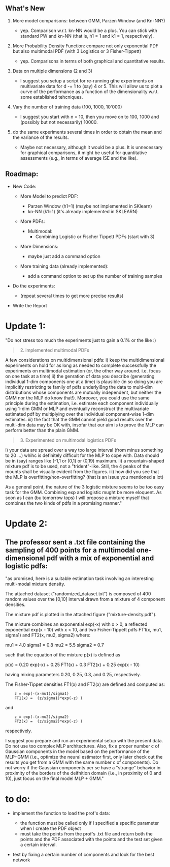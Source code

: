 ## What's New

1. More model comparisons: between GMM, Parzen Window (and Kn-NN?)

   - yep. Comparison w.r.t. kn-NN would be a plus. You can stick with standard
     PW and kn-NN (that is, h1 = 1 and k1 = 1, respectively).

2. More Probability Density Function: compare not only exponential PDF but also multimodal PDF (with 3 Logistics or 3 Fisher-Tippett)

   - yep. Comparisons in terms of both graphical and quantitative results.

3. Data on multiple dimensions (2 and 3)

   - I suggest you setup a script for re-running gthe experiments on
     multivariate data for d -= 1 to (say) 4 or 5. This will allow us to plot a
     curve of the performance as a function of the dimensionality w.r.t. some
     established tehcniques.

4. Vary the number of training data (100, 1000, 10'000)

   - I suggest you start with n = 10, then you move on to 100, 1000 and
     (possibly but not necessarily) 10000.

5. do the same experiments several times in order to obtain the mean and the variance of the results.
   - Maybe not necessary, although it would be a plus. It is unnecessary for
     graphical comparisons, it might be useful for quantitative assessments
     (e.g., in terms of average ISE and the like).

## Roadmap:

- New Code:

  - More Model to predict PDF:

    - Parzen Window (h1=1) (maybe not implemented in SKlearn)
    - kn-NN (k1=1) (it's already implemented in SKLEARN)

  - More PDFs:

    - Multimodal:
      - Combining Logistic or Fischer Tippett PDFs (start with 3)

  - More Dimensions:

    - maybe just add a command option

  - More training data (already implemented):
    - add a command option to set up the number of training samples

- Do the experiments:

  - (repeat several times to get more precise results)

- Write the Report

# Update 1:

"Do not stress too much the experiments just to gain a 0.1% or the like :)

> 2. implemented multimodal PDFs

A few considerations on multidimensional pdfs:
i) keep the multidimensional experiments on hold for as long as needed to
complete successfully the experiments on multimodal estimation (or, the
other way around. i.e. focus on one task at a time)
ii) the genration of data you describe (generating individual 1-dim
components one at a time) is plausible (in so doing you are implicitly
restricting te family of pdfs underlyi8ng the data to multi-dim
distributions whose components are mutually independent, but neither the
GMM nor the MLP do know that!). Moreover, you could use the same principle
during the estimation, i.e. estimate each component individually using
1-dim GMM or MLP and eventually reconstruct the multivariate estimated
pdf by multiplying over the individual component-wise 1-dim estimates.
iii) the fact that the GMM cannot yield good results over the multi-dim
data may be OK with, insofar that our aim is to prove the MLP can perform
better than the plain GMM.

> 3. Experimented on multimodal logistics PDFs

i) your data are spread over a way too large interval (from minus
something to 20 ...) whihc is definitely difficult for the MLP to cope
with. Data should be in (say) ranges like (-1,1 or (0,1) or (0,19)
maximum.
ii) a mountain-shaped mixture pdf is to be used, not a "trident"-like.
Still, the 4 peaks of the mounts shall be visually evident from the
figures.
iii) how did you see that the MLP is overfitting/non-overfitting? (that is
an issue you mentioned a lot)

As a general point, the nature of the 3 logistic mixture seems to be too
easy task for the GMM. Combining exp and logistic mught be more eloquent.
As soon as I can (bu tomorrow tops) I will propose a mixture myself that
combines the two kinds of pdfs in a promising manner."

# Update 2:

## The professor sent a .txt file containing the sampling of 400 points for a multimodal one-dimensional pdf with a mix of exponential and logistic pdfs:

"as promised, here is a suitable estimation task involving an interesting
multi-modal mixture density.

The attached dataset ("randomized_dataset.txt") is composed of 400 random
values over the [0,10] interval drawn from a mixture of 4 component
densities.

The mixture pdf is plotted in the attached figure ("mixture-density.pdf").

The mixture combines an exponential exp(-x) with x > 0, a reflected
exponential exp(x - 10) with x < 10, and two Fisher-Tippett pdfs FT1(x,
mu1, sigma1) and FT2(x, mu2, sigma2) where:

mu1 = 4.0 sigma1 = 0.8
mu2 = 5.5 sigma2 = 0.7

such that the equation of the mixture p(x) is defined as

p(x) = 0.20 exp(-x) + 0.25 FT1(x) + 0.3 FT2(x) + 0.25 exp(x - 10)

having mixing parameters 0.20, 0.25, 0.3, and 0.25, respectively.

The Fisher-Tippet densities FT1(x) and FT2(x) are defined and computed as:

        z = exp(-(x-mu1)/sigma1)
        FT1(x) =  (z/sigma1)*exp(-z) )

and

        z = exp(-(x-mu2)/sigma2)
        FT2(x) =  (z/sigma2)*exp(-z) )

respectively.

I suggest you prepare and run an experimental setup with the present data.
Do not use too complex MLP architectures. Also, fix a proper number c of
Gaussian components in the model based on the performance of the MLP+GMM
(i.e., optimize the neural estimator first, only later check out the
results you get from a GMM with the same number c of components). Do not
worry if the Gaussian components per se have a "strange" behavior in
proximity of the borders of the deifnition domain (i.e., in proximity of 0
and 10), just focus on the final model MLP + GMM."

# to do:

- implement the function to load the prof's data:

  - the function must be called only if I specified a specific parameter when I create the PDF object
  - must take the points from the prof's .txt file and return both the points and the PDF associated with the points and the test set given a certain interval.

- test by fixing a certain number of components and look for the best network
